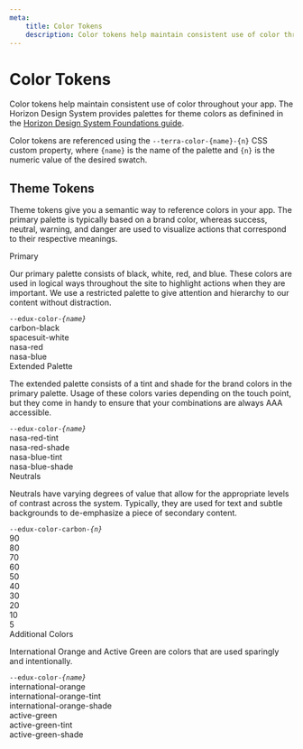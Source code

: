 ```yaml
---
meta:
    title: Color Tokens
    description: Color tokens help maintain consistent use of color throughout your app.
---
```


# Color Tokens

Color tokens help maintain consistent use of color throughout your app. The Horizon Design System provides palettes for theme colors as definined in the <a href='https://website.nasa.gov/hds/foundations/color/'>Horizon Design System Foundations guide</a>.

Color tokens are referenced using the `--terra-color-{name}-{n}` CSS custom property, where `{name}` is the name of the palette and `{n}` is the numeric value of the desired swatch.

## Theme Tokens

Theme tokens give you a semantic way to reference colors in your app. The primary palette is typically based on a brand color, whereas success, neutral, warning, and danger are used to visualize actions that correspond to their respective meanings.

<div class="color-palette">
  <div class="color-palette__name">
    Primary<br>
    <p>Our primary palette consists of black, white, red, and blue. These colors are used in 
      logical ways throughout the site to highlight actions when they are important. We use 
      a restricted palette to give attention and hierarchy to our content without distraction.
    </p>
    <code>--edux-color-<em>{name}</em></code>
  </div>
  <div class="color-palette__example"><div class="color-palette__swatch" style="background-color: var(--edux-color-carbon-black);"></div>carbon-black</div>
  <div class="color-palette__example"><div class="color-palette__swatch" style="background-color: var(--edux-color-spacesuit-white);"></div>spacesuit-white</div>
  <div class="color-palette__example"><div class="color-palette__swatch" style="background-color: var(--edux-color-nasa-red);"></div>nasa-red</div>
  <div class="color-palette__example"><div class="color-palette__swatch" style="background-color: var(--edux-color-nasa-blue);"></div>nasa-blue</div>
</div>

<div class="color-palette">
  <div class="color-palette__name">
    Extended Palette<br>
    <p>The extended palette consists of a tint and shade for the brand colors in the primary palette. 
      Usage of these colors varies depending on the touch point, but they come in handy to ensure that your combinations are always AAA accessible.
    </p>
    <code>--edux-color-<em>{name}</em></code>
  </div>
  <div class="color-palette__example"><div class="color-palette__swatch" style="background-color: var(--edux-color-nasa-red-tint);"></div>nasa-red-tint</div>
  <div class="color-palette__example"><div class="color-palette__swatch" style="background-color: var(--edux-color-nasa-red-shade);"></div>nasa-red-shade</div>
  <div class="color-palette__example"><div class="color-palette__swatch" style="background-color: var(--edux-color-nasa-blue-tint);"></div>nasa-blue-tint</div>
  <div class="color-palette__example"><div class="color-palette__swatch" style="background-color: var(--edux-color-nasa-blue-shade);"></div>nasa-blue-shade</div>
</div>

<div class="color-palette">
  <div class="color-palette__name">
    Neutrals<br>
    <p>Neutrals have varying degrees of value that allow for the appropriate levels of contrast across the system. 
     Typically, they are used for text and subtle backgrounds to de-emphasize a piece of secondary content.
    </p>
    <code>--edux-color-carbon-<em>{n}</em></code>
  </div>
  <div class="color-palette__example"><div class="color-palette__swatch" style="background-color: var(--edux-color-carbon-90);"></div>90</div>
  <div class="color-palette__example"><div class="color-palette__swatch" style="background-color: var(--edux-color-carbon-80);"></div>80</div>
  <div class="color-palette__example"><div class="color-palette__swatch" style="background-color: var(--edux-color-carbon-70);"></div>70</div>
  <div class="color-palette__example"><div class="color-palette__swatch" style="background-color: var(--edux-color-carbon-60);"></div>60</div>
  <div class="color-palette__example"><div class="color-palette__swatch" style="background-color: var(--edux-color-carbon-50);"></div>50</div>
  <div class="color-palette__example"><div class="color-palette__swatch" style="background-color: var(--edux-color-carbon-40);"></div>40</div>
  <div class="color-palette__example"><div class="color-palette__swatch" style="background-color: var(--edux-color-carbon-30);"></div>30</div>
  <div class="color-palette__example"><div class="color-palette__swatch" style="background-color: var(--edux-color-carbon-20);"></div>20</div>
  <div class="color-palette__example"><div class="color-palette__swatch" style="background-color: var(--edux-color-carbon-10);"></div>10</div>
  <div class="color-palette__example"><div class="color-palette__swatch" style="background-color: var(--edux-color-carbon-5);"></div>5</div>
</div>

<div class="color-palette">
  <div class="color-palette__name">
    Additional Colors<br>
    <p>International Orange and Active Green are colors that are used sparingly and intentionally.
    </p>
    <code>--edux-color-<em>{name}</em></code>
  </div>
  <div class="color-palette__example"><div class="color-palette__swatch" style="background-color: var(--edux-color-international-orange);"></div>international-orange</div>
  <div class="color-palette__example"><div class="color-palette__swatch" style="background-color: var(--edux-color-international-orange-tint);"></div>international-orange-tint</div>
  <div class="color-palette__example"><div class="color-palette__swatch" style="background-color: var(--edux-color-international-orange-shade);"></div>international-orange-shade</div>
  <div class="color-palette__example"><div class="color-palette__swatch" style="background-color: var(--edux-color-active-green);"></div>active-green</div>
  <div class="color-palette__example"><div class="color-palette__swatch" style="background-color: var(--edux-color-active-green-tint);"></div>active-green-tint</div>
  <div class="color-palette__example"><div class="color-palette__swatch" style="background-color: var(--edux-color-active-green-shade);"></div>active-green-shade</div>
</div>

